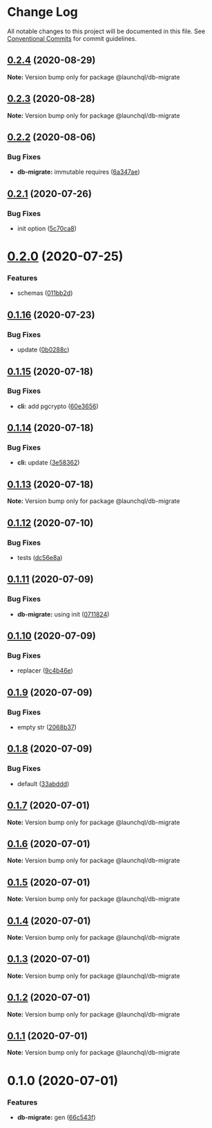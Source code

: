 # Change Log

All notable changes to this project will be documented in this file.
See [Conventional Commits](https://conventionalcommits.org) for commit guidelines.

## [0.2.4](https://github.com/launchql/launchql-db/compare/@launchql/db-migrate@0.2.3...@launchql/db-migrate@0.2.4) (2020-08-29)

**Note:** Version bump only for package @launchql/db-migrate





## [0.2.3](https://github.com/launchql/launchql-db/compare/@launchql/db-migrate@0.2.2...@launchql/db-migrate@0.2.3) (2020-08-28)

**Note:** Version bump only for package @launchql/db-migrate





## [0.2.2](https://github.com/launchql/launchql-db/compare/@launchql/db-migrate@0.2.1...@launchql/db-migrate@0.2.2) (2020-08-06)


### Bug Fixes

* **db-migrate:** immutable requires ([6a347ae](https://github.com/launchql/launchql-db/commit/6a347aefb7ae438c190706b19785c73a007bf539))





## [0.2.1](https://github.com/launchql/launchql-db/compare/@launchql/db-migrate@0.2.0...@launchql/db-migrate@0.2.1) (2020-07-26)


### Bug Fixes

* init option ([5c70ca8](https://github.com/launchql/launchql-db/commit/5c70ca8122ba9019dc1863f57acd8eb182b13b6e))





# [0.2.0](https://github.com/launchql/launchql-db/compare/@launchql/db-migrate@0.1.16...@launchql/db-migrate@0.2.0) (2020-07-25)


### Features

* schemas ([011bb2d](https://github.com/launchql/launchql-db/commit/011bb2d942c0c61660fce141daed6c8b17be1e48))





## [0.1.16](https://github.com/launchql/launchql-db/compare/@launchql/db-migrate@0.1.15...@launchql/db-migrate@0.1.16) (2020-07-23)


### Bug Fixes

* update ([0b0288c](https://github.com/launchql/launchql-db/commit/0b0288ca112d90f4128a6f1a2c1f7d52e90b1054))





## [0.1.15](https://github.com/launchql/launchql-db/compare/@launchql/db-migrate@0.1.14...@launchql/db-migrate@0.1.15) (2020-07-18)


### Bug Fixes

* **cli:** add pgcrypto ([60e3656](https://github.com/launchql/launchql-db/commit/60e3656e3a3220897ea0363bcb558cfbaeca59e8))





## [0.1.14](https://github.com/launchql/launchql-db/compare/@launchql/db-migrate@0.1.13...@launchql/db-migrate@0.1.14) (2020-07-18)


### Bug Fixes

* **cli:** update ([3e58362](https://github.com/launchql/launchql-db/commit/3e5836224150890e172ecf7f0b258c4e68f5f575))





## [0.1.13](https://github.com/launchql/launchql-db/compare/@launchql/db-migrate@0.1.12...@launchql/db-migrate@0.1.13) (2020-07-18)

**Note:** Version bump only for package @launchql/db-migrate





## [0.1.12](https://github.com/launchql/launchql-db/compare/@launchql/db-migrate@0.1.11...@launchql/db-migrate@0.1.12) (2020-07-10)


### Bug Fixes

* tests ([dc56e8a](https://github.com/launchql/launchql-db/commit/dc56e8aa103c62a271f2ea8824b2bcb7791aa6a4))





## [0.1.11](https://github.com/launchql/launchql-db/compare/@launchql/db-migrate@0.1.10...@launchql/db-migrate@0.1.11) (2020-07-09)


### Bug Fixes

* **db-migrate:** using init ([0711824](https://github.com/launchql/launchql-db/commit/07118243bd5ecbae0afc2718c78ce6cb71eb13fd))





## [0.1.10](https://github.com/launchql/launchql-db/compare/@launchql/db-migrate@0.1.9...@launchql/db-migrate@0.1.10) (2020-07-09)


### Bug Fixes

* replacer ([9c4b46e](https://github.com/launchql/launchql-db/commit/9c4b46e4dc9ecf55dc90240b4aa947ad6a669059))





## [0.1.9](https://github.com/launchql/launchql-db/compare/@launchql/db-migrate@0.1.8...@launchql/db-migrate@0.1.9) (2020-07-09)


### Bug Fixes

* empty str ([2068b37](https://github.com/launchql/launchql-db/commit/2068b372e5a826435b0a7b70814e254e04c7a346))





## [0.1.8](https://github.com/launchql/launchql-db/compare/@launchql/db-migrate@0.1.7...@launchql/db-migrate@0.1.8) (2020-07-09)


### Bug Fixes

* default ([33abddd](https://github.com/launchql/launchql-db/commit/33abddd0be59b1ad9d677d935d746c9b24518fdd))





## [0.1.7](https://github.com/launchql/launchql-db/compare/@launchql/db-migrate@0.1.6...@launchql/db-migrate@0.1.7) (2020-07-01)

**Note:** Version bump only for package @launchql/db-migrate





## [0.1.6](https://github.com/launchql/launchql-db/compare/@launchql/db-migrate@0.1.5...@launchql/db-migrate@0.1.6) (2020-07-01)

**Note:** Version bump only for package @launchql/db-migrate





## [0.1.5](https://github.com/launchql/launchql-db/compare/@launchql/db-migrate@0.1.4...@launchql/db-migrate@0.1.5) (2020-07-01)

**Note:** Version bump only for package @launchql/db-migrate





## [0.1.4](https://github.com/launchql/launchql-db/compare/@launchql/db-migrate@0.1.3...@launchql/db-migrate@0.1.4) (2020-07-01)

**Note:** Version bump only for package @launchql/db-migrate





## [0.1.3](https://github.com/launchql/launchql-db/compare/@launchql/db-migrate@0.1.2...@launchql/db-migrate@0.1.3) (2020-07-01)

**Note:** Version bump only for package @launchql/db-migrate





## [0.1.2](https://github.com/launchql/launchql-db/compare/@launchql/db-migrate@0.1.1...@launchql/db-migrate@0.1.2) (2020-07-01)

**Note:** Version bump only for package @launchql/db-migrate





## [0.1.1](https://github.com/launchql/launchql-db/compare/@launchql/db-migrate@0.1.0...@launchql/db-migrate@0.1.1) (2020-07-01)

**Note:** Version bump only for package @launchql/db-migrate





# 0.1.0 (2020-07-01)


### Features

* **db-migrate:** gen ([66c543f](https://github.com/launchql/launchql-db/commit/66c543fb3bd0accd74286b8b1d27fb60a2ffee8c))
